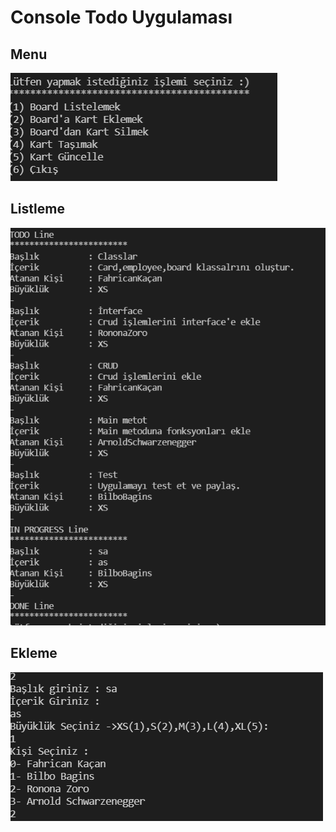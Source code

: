 # Console Todo Uygulaması  

## Menu
![Ekle](images/menu.png)
## Listleme
![Ekle](images/listele.png)
## Ekleme
![Ekle](images/ekle.png)

